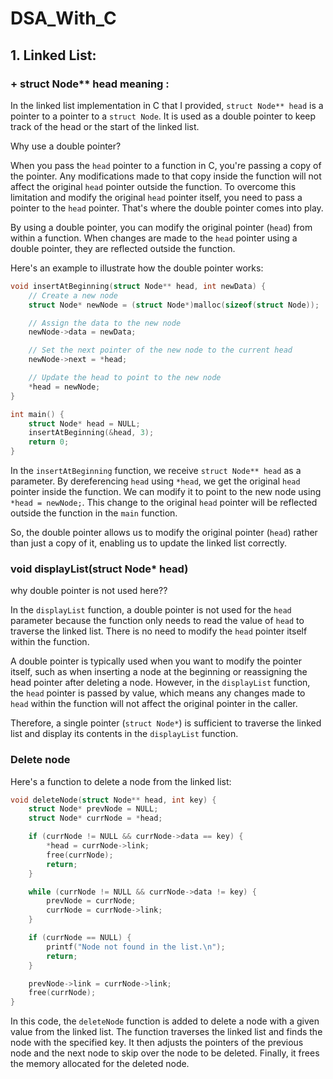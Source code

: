 # DSA_With_C

## 1. Linked List:
### + struct Node** head meaning :

In the linked list implementation in C that I provided, `struct Node** head` is a pointer to a pointer to a `struct Node`. It is used as a double pointer to keep track of the head or the start of the linked list.

Why use a double pointer? 

When you pass the `head` pointer to a function in C, you're passing a copy of the pointer. Any modifications made to that copy inside the function will not affect the original `head` pointer outside the function. To overcome this limitation and modify the original `head` pointer itself, you need to pass a pointer to the `head` pointer. That's where the double pointer comes into play.

By using a double pointer, you can modify the original pointer (`head`) from within a function. When changes are made to the `head` pointer using a double pointer, they are reflected outside the function.

Here's an example to illustrate how the double pointer works:

```c
void insertAtBeginning(struct Node** head, int newData) {
    // Create a new node
    struct Node* newNode = (struct Node*)malloc(sizeof(struct Node));

    // Assign the data to the new node
    newNode->data = newData;

    // Set the next pointer of the new node to the current head
    newNode->next = *head;

    // Update the head to point to the new node
    *head = newNode;
}

int main() {
    struct Node* head = NULL;
    insertAtBeginning(&head, 3);
    return 0;
}
```

In the `insertAtBeginning` function, we receive `struct Node** head` as a parameter. By dereferencing `head` using `*head`, we get the original `head` pointer inside the function. We can modify it to point to the new node using `*head = newNode;`. This change to the original `head` pointer will be reflected outside the function in the `main` function.

So, the double pointer allows us to modify the original pointer (`head`) rather than just a copy of it, enabling us to update the linked list correctly.

### void displayList(struct Node* head) 
why double pointer is not used here??

In the `displayList` function, a double pointer is not used for the `head` parameter because the function only needs to read the value of `head` to traverse the linked list. There is no need to modify the `head` pointer itself within the function.

A double pointer is typically used when you want to modify the pointer itself, such as when inserting a node at the beginning or reassigning the head pointer after deleting a node. However, in the `displayList` function, the `head` pointer is passed by value, which means any changes made to `head` within the function will not affect the original pointer in the caller.

Therefore, a single pointer (`struct Node*`) is sufficient to traverse the linked list and display its contents in the `displayList` function.

### Delete node

Here's a function to delete a node from the linked list:

```c
void deleteNode(struct Node** head, int key) {
    struct Node* prevNode = NULL;
    struct Node* currNode = *head;

    if (currNode != NULL && currNode->data == key) {
        *head = currNode->link;
        free(currNode);
        return;
    }

    while (currNode != NULL && currNode->data != key) {
        prevNode = currNode;
        currNode = currNode->link;
    }

    if (currNode == NULL) {
        printf("Node not found in the list.\n");
        return;
    }

    prevNode->link = currNode->link;
    free(currNode);
}
```

In this code, the `deleteNode` function is added to delete a node with a given value from the linked list. The function traverses the linked list and finds the node with the specified key. It then adjusts the pointers of the previous node and the next node to skip over the node to be deleted. Finally, it frees the memory allocated for the deleted node.
